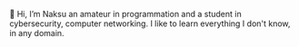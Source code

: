 👋 Hi, I’m Naksu an amateur in programmation and a student in cybersecurity, computer networking.
I like to learn everything I don't know, in any domain.
